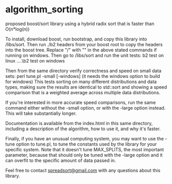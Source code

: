 algorithm_sorting
=================

proposed boost/sort library using a hybrid radix sort that is faster than O(n*log(n))

To install, download boost, run bootstrap, and copy this library into <your boost root>/libs/sort.  Then run ./b2 headers from your boost root to copy the headers into the boost tree.  Replace "/" with "\" in the above stated commands if running on windows.
Then go to <your boost root>/libs/sort and run the unit tests:
b2 test on linux
..\..\b2 test on windows

Then from the same directory verify correctness and speed on small data sets:
perl tune.pl -small [-windows]
(it needs the windows option to build for windows)
This tests sorting on many different distributions and data types, making sure the results are identical to std::sort and showing a speed comparison that is a weighted average across multiple data distributions.

If you're interested in more accurate speed comparisons, run the same command either without the -small option, or with the -large option instead.  This will take substantially longer.

Documentation is available from the index.html in this same directory, including a description of the algorithm, how to use it, and why it's faster.

Finally, if you have an unusual computing system, you may want to use the -tune option to tune.pl, to tune the constants used by the library for your specific system.  Note that it doesn't tune MAX_SPLITS, the most important parameter, because that should only be tuned with the -large option and it can overfit to the specific amount of data passed in.

Feel free to contact spreadsort@gmail.com with any questions about this library.